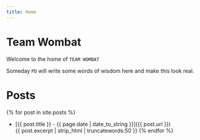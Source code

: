 ```yaml
---
title: Home
---
```


# Team Wombat

Welcome to the home of `TEAM WOMBAT`

Someday `PD` will write some words of wisdom here and make this look real.

# Posts

{% for post in site.posts %}
* [{{ post.title }} - {{ page.date | date_to_string }}]({{ post.url }})  
{{ post.excerpt | strip_html  | truncatewords:50 }}
{% endfor %}
